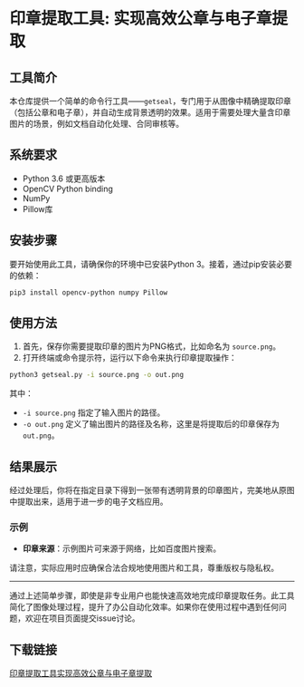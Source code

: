# 印章提取工具: 实现高效公章与电子章提取

## 工具简介

本仓库提供一个简单的命令行工具——`getseal`，专门用于从图像中精确提取印章（包括公章和电子章），并自动生成背景透明的效果。适用于需要处理大量含印章图片的场景，例如文档自动化处理、合同审核等。

## 系统要求

- Python 3.6 或更高版本
- OpenCV Python binding
- NumPy
- Pillow库

## 安装步骤

要开始使用此工具，请确保你的环境中已安装Python 3。接着，通过pip安装必要的依赖：

```bash
pip3 install opencv-python numpy Pillow
```

## 使用方法

1. 首先，保存你需要提取印章的图片为PNG格式，比如命名为 `source.png`。
2. 打开终端或命令提示符，运行以下命令来执行印章提取操作：

```bash
python3 getseal.py -i source.png -o out.png
```

其中：
- `-i source.png` 指定了输入图片的路径。
- `-o out.png` 定义了输出图片的路径及名称，这里是将提取后的印章保存为 `out.png`。

## 结果展示

经过处理后，你将在指定目录下得到一张带有透明背景的印章图片，完美地从原图中提取出来，适用于进一步的电子文档应用。

### 示例

- **印章来源**：示例图片可来源于网络，比如百度图片搜索。

请注意，实际应用时应确保合法合规地使用图片和工具，尊重版权与隐私权。

---

通过上述简单步骤，即使是非专业用户也能快速高效地完成印章提取任务。此工具简化了图像处理过程，提升了办公自动化效率。如果你在使用过程中遇到任何问题，欢迎在项目页面提交issue讨论。

## 下载链接

[印章提取工具实现高效公章与电子章提取](https://pan.quark.cn/s/f24532cba64f)
